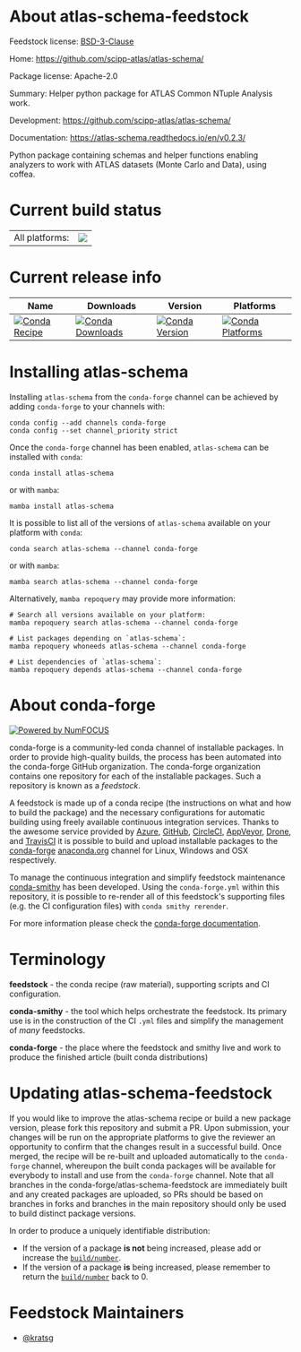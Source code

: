 About atlas-schema-feedstock
============================

Feedstock license: [BSD-3-Clause](https://github.com/conda-forge/atlas-schema-feedstock/blob/main/LICENSE.txt)

Home: https://github.com/scipp-atlas/atlas-schema/

Package license: Apache-2.0

Summary: Helper python package for ATLAS Common NTuple Analysis work.

Development: https://github.com/scipp-atlas/atlas-schema/

Documentation: https://atlas-schema.readthedocs.io/en/v0.2.3/

Python package containing schemas and helper functions enabling
analyzers to work with ATLAS datasets (Monte Carlo and Data), using
coffea.


Current build status
====================


<table><tr><td>All platforms:</td>
    <td>
      <a href="https://dev.azure.com/conda-forge/feedstock-builds/_build/latest?definitionId=23980&branchName=main">
        <img src="https://dev.azure.com/conda-forge/feedstock-builds/_apis/build/status/atlas-schema-feedstock?branchName=main">
      </a>
    </td>
  </tr>
</table>

Current release info
====================

| Name | Downloads | Version | Platforms |
| --- | --- | --- | --- |
| [![Conda Recipe](https://img.shields.io/badge/recipe-atlas--schema-green.svg)](https://anaconda.org/conda-forge/atlas-schema) | [![Conda Downloads](https://img.shields.io/conda/dn/conda-forge/atlas-schema.svg)](https://anaconda.org/conda-forge/atlas-schema) | [![Conda Version](https://img.shields.io/conda/vn/conda-forge/atlas-schema.svg)](https://anaconda.org/conda-forge/atlas-schema) | [![Conda Platforms](https://img.shields.io/conda/pn/conda-forge/atlas-schema.svg)](https://anaconda.org/conda-forge/atlas-schema) |

Installing atlas-schema
=======================

Installing `atlas-schema` from the `conda-forge` channel can be achieved by adding `conda-forge` to your channels with:

```
conda config --add channels conda-forge
conda config --set channel_priority strict
```

Once the `conda-forge` channel has been enabled, `atlas-schema` can be installed with `conda`:

```
conda install atlas-schema
```

or with `mamba`:

```
mamba install atlas-schema
```

It is possible to list all of the versions of `atlas-schema` available on your platform with `conda`:

```
conda search atlas-schema --channel conda-forge
```

or with `mamba`:

```
mamba search atlas-schema --channel conda-forge
```

Alternatively, `mamba repoquery` may provide more information:

```
# Search all versions available on your platform:
mamba repoquery search atlas-schema --channel conda-forge

# List packages depending on `atlas-schema`:
mamba repoquery whoneeds atlas-schema --channel conda-forge

# List dependencies of `atlas-schema`:
mamba repoquery depends atlas-schema --channel conda-forge
```


About conda-forge
=================

[![Powered by
NumFOCUS](https://img.shields.io/badge/powered%20by-NumFOCUS-orange.svg?style=flat&colorA=E1523D&colorB=007D8A)](https://numfocus.org)

conda-forge is a community-led conda channel of installable packages.
In order to provide high-quality builds, the process has been automated into the
conda-forge GitHub organization. The conda-forge organization contains one repository
for each of the installable packages. Such a repository is known as a *feedstock*.

A feedstock is made up of a conda recipe (the instructions on what and how to build
the package) and the necessary configurations for automatic building using freely
available continuous integration services. Thanks to the awesome service provided by
[Azure](https://azure.microsoft.com/en-us/services/devops/), [GitHub](https://github.com/),
[CircleCI](https://circleci.com/), [AppVeyor](https://www.appveyor.com/),
[Drone](https://cloud.drone.io/welcome), and [TravisCI](https://travis-ci.com/)
it is possible to build and upload installable packages to the
[conda-forge](https://anaconda.org/conda-forge) [anaconda.org](https://anaconda.org/)
channel for Linux, Windows and OSX respectively.

To manage the continuous integration and simplify feedstock maintenance
[conda-smithy](https://github.com/conda-forge/conda-smithy) has been developed.
Using the ``conda-forge.yml`` within this repository, it is possible to re-render all of
this feedstock's supporting files (e.g. the CI configuration files) with ``conda smithy rerender``.

For more information please check the [conda-forge documentation](https://conda-forge.org/docs/).

Terminology
===========

**feedstock** - the conda recipe (raw material), supporting scripts and CI configuration.

**conda-smithy** - the tool which helps orchestrate the feedstock.
                   Its primary use is in the construction of the CI ``.yml`` files
                   and simplify the management of *many* feedstocks.

**conda-forge** - the place where the feedstock and smithy live and work to
                  produce the finished article (built conda distributions)


Updating atlas-schema-feedstock
===============================

If you would like to improve the atlas-schema recipe or build a new
package version, please fork this repository and submit a PR. Upon submission,
your changes will be run on the appropriate platforms to give the reviewer an
opportunity to confirm that the changes result in a successful build. Once
merged, the recipe will be re-built and uploaded automatically to the
`conda-forge` channel, whereupon the built conda packages will be available for
everybody to install and use from the `conda-forge` channel.
Note that all branches in the conda-forge/atlas-schema-feedstock are
immediately built and any created packages are uploaded, so PRs should be based
on branches in forks and branches in the main repository should only be used to
build distinct package versions.

In order to produce a uniquely identifiable distribution:
 * If the version of a package **is not** being increased, please add or increase
   the [``build/number``](https://docs.conda.io/projects/conda-build/en/latest/resources/define-metadata.html#build-number-and-string).
 * If the version of a package **is** being increased, please remember to return
   the [``build/number``](https://docs.conda.io/projects/conda-build/en/latest/resources/define-metadata.html#build-number-and-string)
   back to 0.

Feedstock Maintainers
=====================

* [@kratsg](https://github.com/kratsg/)

